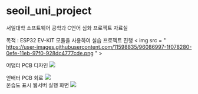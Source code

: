 # seoil_uni_project
서일대학 소프트웨어 공학과 C언어 심화 프로젝트 자료실

목적 : ESP32 EV-KIT 모듈을 사용하여 실습 프로젝트 진행
< img  src = " https://user-images.githubusercontent.com/11598835/96086997-1f078280-0efe-11eb-97f0-928dc4777cde.png " >

어댑터 PCB 디자인
<img src="https://user-images.githubusercontent.com/11598835/96087193-71e13a00-0efe-11eb-8aa7-b5da6ddde902.png">

얻배터 PCB 회로
<img src="https://user-images.githubusercontent.com/11598835/96087331-a5bc5f80-0efe-11eb-81ba-360de21daddd.png">
<br>
온습도 표시 웹서버 실행 화면
<img src="https://user-images.githubusercontent.com/11598835/96087397-bec51080-0efe-11eb-92fd-a57f4e27fd32.png">
